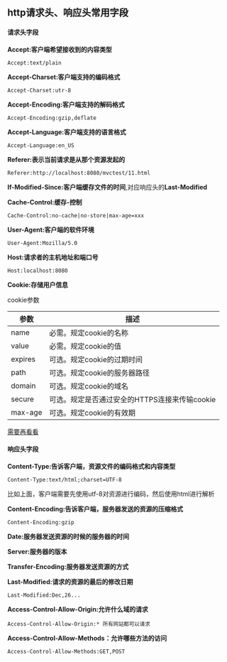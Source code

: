 ## http请求头、响应头常用字段

#### 请求头字段

**Accept:客户端希望接收到的内容类型**

`Accept:text/plain`

**Accept-Charset:客户端支持的编码格式**

`Accept-Charset:utr-8`

**Accept-Encoding:客户端支持的解码格式**

`Accept-Encoding:gzip,deflate`

**Accept-Language:客户端支持的语言格式**

`Accept-Language:en_US`

**Referer:表示当前请求是从那个资源发起的**

`Referer:http://localhost:8080/mvctest/11.html`

**If-Modified-Since:客户端缓存文件的时间**,对应响应头的**Last-Modified**

**Cache-Control:缓存-控制**

`Cache-Control:no-cache|no-store|max-age=xxx`

**User-Agent:客户端的软件环境**

`User-Agent:Mozilla/5.0`

**Host:请求者的主机地址和端口号**

`Host:localhost:8080`

**Cookie:存储用户信息**

cookie参数



| 参数    | 描述                                          |
| ------- | --------------------------------------------- |
| name    | 必需。规定cookie的名称                        |
| value   | 必需。规定cookie的值                          |
| expires | 可选。规定cookie的过期时间                    |
| path    | 可选。规定cookie的服务器路径                  |
| domain  | 可选。规定cookie的域名                        |
| secure  | 可选。规定是否通过安全的HTTPS连接来传输cookie |
| max-age | 可选。规定cookie的有效期                      |

[需要再看看](https://juejin.im/entry/5a29fffa51882531ba10da1c)

#### 响应头字段

**Content-Type:告诉客户端，资源文件的编码格式和内容类型**

`Content-Type:text/html;charset=UTF-8`

比如上面，客户端需要先使用utf-8对资源进行编码，然后使用html进行解析

**Content-Encoding:告诉客户端，服务器发送的资源的压缩格式**

`Content-Encoding:gzip`

**Date:服务器发送资源的时候的服务器的时间**

**Server:服务器的版本**

**Transfer-Encoding:服务器发送资源的方式**

**Last-Modified:请求的资源的最后的修改日期**

`Last-Modified:Dec,26...`

**Access-Control-Allow-Origin:允许什么域的请求**

`Access-Control-Allow-Origin:* 所有网站都可以请求`

**Access-Control-Allow-Methods：允许哪些方法的访问**

`Access-Control-Allow-Methods:GET,POST`